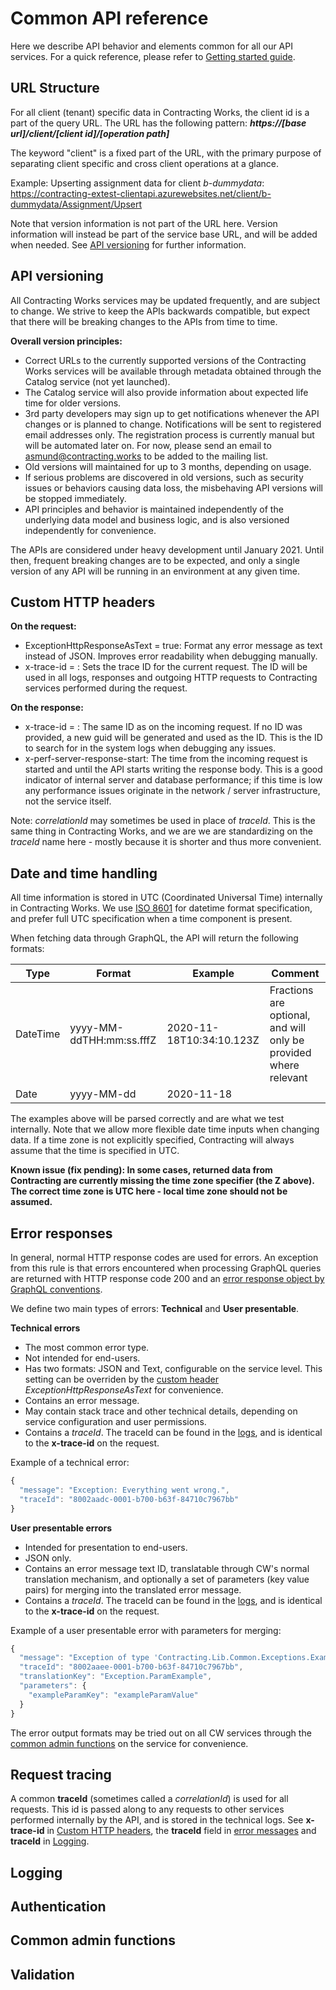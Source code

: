 # Common API reference

Here we describe API behavior and elements common for all our API services. For a quick reference, please refer to [Getting started guide](Getting%20started.md).


## URL Structure

For all client (tenant) specific data in Contracting Works, the client id is a part of the query URL. The URL has the following pattern:
***https://[base url]/client/[client id]/[operation path]***

The keyword "client" is a fixed part of the URL, with the primary purpose of separating client specific and cross client operations at a glance.

Example: Upserting assignment data for client *b-dummydata*:
https://contracting-extest-clientapi.azurewebsites.net/client/b-dummydata/Assignment/Upsert

Note that version information is not part of the URL here. Version information will instead be part of the service base URL, and will be added when needed. See [API versioning](api_versioning) for further information.


## API versioning

All Contracting Works services may be updated frequently, and are subject to change. We strive to keep the APIs backwards compatible, but expect that there will be breaking changes to the APIs from time to time.

**Overall version principles:**
- Correct URLs to the currently supported versions of the Contracting Works services will be available through metadata obtained through the Catalog service (not yet launched).
- The Catalog service will also provide information about expected life time for older versions.
- 3rd party developers may sign up to get notifications whenever the API changes or is planned to change. Notifications will be sent to registered email addresses only. The registration process is currently manual but will be automated later on. For now, please send an email to asmund@contracting.works to be added to the mailing list.
- Old versions will maintained for up to 3 months, depending on usage.
- If serious problems are discovered in old versions, such as security issues or behaviors causing data loss, the misbehaving API versions will be stopped immediately. 
- API principles and behavior is maintained independently of the underlying data model and business logic, and is also versioned independently for convenience.

The APIs are considered under heavy development until January 2021. Until then, frequent breaking changes are to be expected, and only a single version of any API will be running in an environment at any given time.


## Custom HTTP headers

**On the request:**
  - ExceptionHttpResponseAsText = true: Format any error message as text instead of JSON. Improves error readability when debugging manually.
  - x-trace-id = <ID>: Sets the trace ID for the current request. The ID will be used in all logs, responses and outgoing HTTP requests to Contracting services performed during the request.

**On the response:**
  - x-trace-id = <ID>: The same ID as on the incoming request. If no ID was provided, a new guid will be generated and used as the ID. This is the ID to search for in the system logs when debugging any issues.
  - x-perf-server-response-start: The time from the incoming request is started and until the API starts writing the response body. This is a good indicator of internal server and database performance; if this time is low any performance issues originate in the network / server infrastructure, not the service itself.

Note: *correlationId* may sometimes be used in place of *traceId*. This is the same thing in Contracting Works, and we are we are standardizing on the *traceId* name here - mostly because it is shorter and thus more convenient.


## Date and time handling

All time information is stored in UTC (Coordinated Universal Time) internally in Contracting Works. We use [ISO 8601](https://en.wikipedia.org/wiki/ISO_8601) for datetime format specification, and prefer full UTC specification when a time component is present.

When fetching data through GraphQL, the API will return the following formats:

| Type     | Format                    | Example                  | Comment                                                          |
|----------|---------------------------|--------------------------|------------------------------------------------------------------|
| DateTime | yyyy-MM-ddTHH:mm:ss.fffZ  | 2020-11-18T10:34:10.123Z | Fractions are optional, and will only be provided where relevant |
| Date     | yyyy-MM-dd                | 2020-11-18               |                                                                  |

The examples above will be parsed correctly and are what we test internally. Note that we allow more flexible date time inputs when changing data. If a time zone is not explicitly specified, Contracting will always assume that the time is specified in UTC.

**Known issue (fix pending): In some cases, returned data from Contracting are currently missing the time zone specifier (the Z above). The correct time zone is UTC here - local time zone should not be assumed.**


## Error responses

In general, normal HTTP response codes are used for errors. An exception from this rule is that errors encountered when processing GraphQL queries are returned with HTTP response code 200 and an [error response object by GraphQL conventions](https://blog.graphqleditor.com/graphql-vs-rest-errors/).

We define two main types of errors: **Technical** and **User presentable**.

**Technical errors**

- The most common error type.
- Not intended for end-users.
- Has two formats: JSON and Text, configurable on the service level. This setting can be overriden by the [custom header](#custom-headers) *ExceptionHttpResponseAsText* for convenience.
- Contains an error message.
- May contain stack trace and other technical details, depending on service configuration and user permissions.
- Contains a *traceId*. The traceId can be found in the [logs](#logging), and is identical to the **x-trace-id** on the request.

Example of a technical error:
```javascript
{
  "message": "Exception: Everything went wrong.",
  "traceId": "8002aadc-0001-b700-b63f-84710c7967bb"
}
```

**User presentable errors**

- Intended for presentation to end-users.
- JSON only. 
- Contains an error message text ID, translatable through CW's normal translation mechanism, and optionally a set of parameters (key value pairs) for merging into the translated error message.
- Contains a *traceId*. The traceId can be found in the [logs](#logging), and is identical to the **x-trace-id** on the request.

Example of a user presentable error with parameters for merging:
```javascript
{
  "message": "Exception of type 'Contracting.Lib.Common.Exceptions.Example.ExampleDomainParamException' was thrown.",
  "traceId": "8002aaee-0001-b700-b63f-84710c7967bb",
  "translationKey": "Exception.ParamExample",
  "parameters": {
    "exampleParamKey": "exampleParamValue"
  }
}
```

The error output formats may be tried out on all CW services through the [common admin functions](common-admin-functions) on the service for convenience.


## Request tracing

A common **traceId** (sometimes called a *correlationId*) is used for all requests. This id is passed along to any requests to other services performed internally by the API, and is stored in the technical logs.
See **x-trace-id** in [Custom HTTP headers](#custom-http-headers), the **traceId** field in [error messages](#error-responses) and **traceId** in [Logging](#logging).


## Logging



## Authentication



## Common admin functions

## Validation
